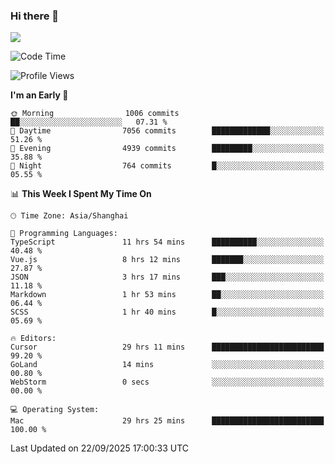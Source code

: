 ### Hi there 👋

<!--
**JJAYCHEN1e/jjaychen1e** is a ✨ _special_ ✨ repository because its `README.md` (this file) appears on your GitHub profile.

Here are some ideas to get you started:

- 🔭 I’m currently working on ...
- 🌱 I’m currently learning ...
- 👯 I’m looking to collaborate on ...
- 🤔 I’m looking for help with ...
- 💬 Ask me about ...
- 📫 How to reach me: ...
- 😄 Pronouns: ...
- ⚡ Fun fact: ...
-->

[![](https://github-readme-stats.vercel.app/api?username=jjaychen1e&show_icons=true)](https://github.com/jjaychen1e/github-readme-stats?count_private=true)

<!--START_SECTION:waka-->
![Code Time](http://img.shields.io/badge/Code%20Time-2%2C390%20hrs%2015%20mins-blue)

![Profile Views](http://img.shields.io/badge/Profile%20Views-2-blue)

**I'm an Early 🐤** 

```text
🌞 Morning                1006 commits        ██░░░░░░░░░░░░░░░░░░░░░░░   07.31 % 
🌆 Daytime                7056 commits        █████████████░░░░░░░░░░░░   51.26 % 
🌃 Evening                4939 commits        █████████░░░░░░░░░░░░░░░░   35.88 % 
🌙 Night                  764 commits         █░░░░░░░░░░░░░░░░░░░░░░░░   05.55 % 
```


📊 **This Week I Spent My Time On** 

```text
🕑︎ Time Zone: Asia/Shanghai

💬 Programming Languages: 
TypeScript               11 hrs 54 mins      ██████████░░░░░░░░░░░░░░░   40.48 % 
Vue.js                   8 hrs 12 mins       ███████░░░░░░░░░░░░░░░░░░   27.87 % 
JSON                     3 hrs 17 mins       ███░░░░░░░░░░░░░░░░░░░░░░   11.18 % 
Markdown                 1 hr 53 mins        ██░░░░░░░░░░░░░░░░░░░░░░░   06.44 % 
SCSS                     1 hr 40 mins        █░░░░░░░░░░░░░░░░░░░░░░░░   05.69 % 

🔥 Editors: 
Cursor                   29 hrs 11 mins      █████████████████████████   99.20 % 
GoLand                   14 mins             ░░░░░░░░░░░░░░░░░░░░░░░░░   00.80 % 
WebStorm                 0 secs              ░░░░░░░░░░░░░░░░░░░░░░░░░   00.00 % 

💻 Operating System: 
Mac                      29 hrs 25 mins      █████████████████████████   100.00 % 
```


 Last Updated on 22/09/2025 17:00:33 UTC
<!--END_SECTION:waka-->
